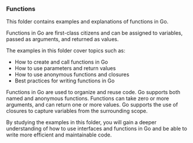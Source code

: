 ### Functions
This folder contains examples and explanations of functions in Go.

Functions in Go are first-class citizens and can be assigned to variables, passed as arguments, and returned as values.

The examples in this folder cover topics such as:
 - How to create and call functions in Go
 - How to use parameters and return values
 - How to use anonymous functions and closures
 - Best practices for writing functions in Go

Functions in Go are used to organize and reuse code.
Go supports both named and anonymous functions.
Functions can take zero or more arguments, and can return one or more values.
Go supports the use of closures to capture variables from the surrounding scope.

By studying the examples in this folder, you will gain a deeper understanding of how to use interfaces and functions in Go and be able to write more efficient and maintainable code.

